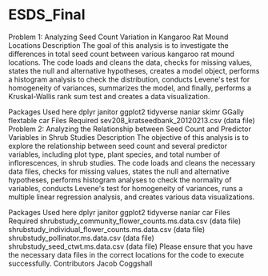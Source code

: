 # ESDS_Final
Problem 1: Analyzing Seed Count Variation in Kangaroo Rat Mound Locations
Description
The goal of this analysis is to investigate the differences in total seed count between various kangaroo rat mound locations. The code loads and cleans the data, checks for missing values, states the null and alternative hypotheses, creates a model object, performs a histogram analysis to check the distribution, conducts Levene's test for homogeneity of variances, summarizes the model, and finally, performs a Kruskal-Wallis rank sum test and creates a data visualization.

Packages Used
here
dplyr
janitor
ggplot2
tidyverse
naniar
skimr
GGally
flextable
car
Files Required
sev208_kratseedbank_20120213.csv (data file)
Problem 2: Analyzing the Relationship between Seed Count and Predictor Variables in Shrub Studies
Description
The objective of this analysis is to explore the relationship between seed count and several predictor variables, including plot type, plant species, and total number of inflorescences, in shrub studies. The code loads and cleans the necessary data files, checks for missing values, states the null and alternative hypotheses, performs histogram analyses to check the normality of variables, conducts Levene's test for homogeneity of variances, runs a multiple linear regression analysis, and creates various data visualizations.

Packages Used
here
dplyr
janitor
ggplot2
tidyverse
naniar
car
Files Required
shrubstudy_community_flower_counts.ms.data.csv (data file)
shrubstudy_individual_flower_counts.ms.data.csv (data file)
shrubstudy_pollinator.ms.data.csv (data file)
shrubstudy_seed_ctwt.ms.data.csv (data file)
Please ensure that you have the necessary data files in the correct locations for the code to execute successfully.
Contributors
Jacob Coggshall